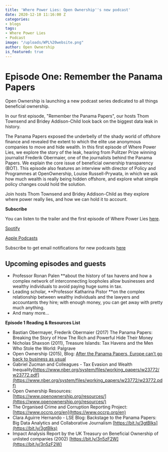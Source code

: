 ```yaml
---
title: 'Where Power Lies: Open Ownership''s new podcast'
date: 2020-12-10 11:16:00 Z
categories:
- blogs
tags:
- Where Power Lies
- Podcast
image: "/uploads/WPL%20website.png"
author: Open Ownership
is_featured: true
---
```


# Episode One: Remember the Panama Papers 

Open Ownership is launching a new podcast series dedicated to all things beneficial ownership. 

In our first episode, "Remember the Panama Papers", our hosts Thom Townsend and Bridey Addison-Child look back on the biggest data leak in history.

The Panama Papers exposed the underbelly of the shady world of offshore finance and revealed the extent to which the elite use anonymous companies to move and hide wealth. In this first episode of Where Power Lies, we explore the story of the leak, hearing from Pulitzer Prize winning journalist Frederik Obermaier, one of the journalists behind the Panama Papers. We explain the core issue of beneficial ownership transparency (BOT). This episode also features an interview with director of Policy and Programmes at OpenOwnership, Louise Russell-Prywata, in which we ask how much wealth is really being hidden offshore, and explore what simple policy changes could hold the solution. 

Join hosts Thom Townsend and Bridey Addison-Child as they explore where power really lies, and how we can hold it to account. 

**Subscribe**

You can listen to the trailer and the first episode of Where Power Lies [here](https://anchor.fm/open-ownership). 

[Spotify](https://open.spotify.com/show/16qG5QqWvFgJhobC6QdKBO)

[Apple Podcasts](https://podcasts.apple.com/gb/podcast/where-power-lies/id1524823475?i=1000501814113)

Subscribe to get email notifications for new podcasts [here](http://mailchi.mp/5afaf6c00a06/where-power-lies-landing-page)

## Upcoming episodes and guests



*   Professor Ronan Palen **about the history of tax havens and how a complex network of interconnecting loopholes allow businesses and wealthy individuals to avoid paying huge sums in tax.
*   Leading scholar, **Professor Katharina Pistor **on the complex relationship between wealthy individuals and the lawyers and accountants they hire; with enough money, you can get away with pretty much anything.
*   And many more…

**Episode 1 Reading & Resources List**



*   Bastian Obermayer, Frederik Obermaier (2017) The Panama Papers: Breaking the Story of How The Rich and Powerful Hide Their Money 
*   Nicholas Shaxson (2011), Treasure Islands: Tax Havens and the Men Who Stole the World: Palgrave
*   Open Ownership (2015), Blog: [After the Panama Papers, Europe can’t go back to business as usual ](https://www.openownership.org/news/after-the-panama-papers-europe-cant-go-back-to-business-as-usual/)
*   Gabriel Zucman and Colleagues - Tax Evasion and Wealth Inequality[https://www.nber.org/system/files/working_papers/w23772/w23772.pdf](https://www.nber.org/system/files/working_papers/w23772/w23772.pdf)
*   Open Ownership Resources: [https://www.openownership.org/resources/](https://www.openownership.org/resources/)
*   The Organised Crime and Corruption Reporting Project: [https://www.occrp.org/en](https://www.occrp.org/en)
*   Clara Aguirre Hernando - LSE Blog: Backstage to the Panama Papers: Big Data Analytics and Collaborative Journalism [https://bit.ly/3gtBlks](https://bit.ly/3gtBlks)
*   Impact Analysis Report by the UK Treasury on Beneficial Ownership of unlisted companies (2002)  [https://bit.ly/3n5zF2W](https://bit.ly/3n5zF2W) 